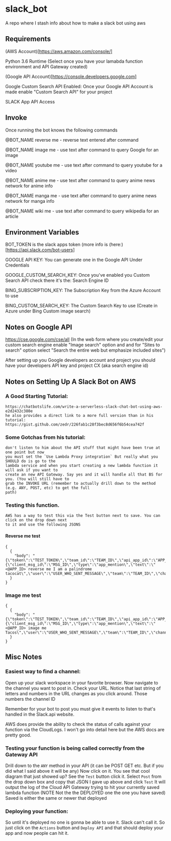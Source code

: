 # slack_bot
A repo where I stash info about how to make a slack bot using aws

## Requirements
  (AWS Account)[https://aws.amazon.com/console/]
  
  Python 3.6 Runtime (Select once you have your lamabda function environment and API Gateway created)
  
  (Google API Account)[https://console.developers.google.com]
  
  Google Custom Search API Enabled: Once your Google API Account is made enable "Custom Search API" for your project
  
  SLACK App API Access
  
## Invoke
  Once running the bot knows the following commands
  
  @BOT_NAME reverse me - reverse text entered after command
  
  @BOT_NAME image me - use text after command to query Google for an image
  
  @BOT_NAME youtube me - use text after command to query youtube for a video
  
  @BOT_NAME anime me - use text after command to query anime news network for anime info
  
  @BOT_NAME manga me - use text after command to query anime news network for manga info

  @BOT_NAME wiki me - use text after command to query wikipedia for an article
  
## Environment Variables
  BOT_TOKEN is the slack apps token (more info is (here:)[https://api.slack.com/bot-users]
  
  GOOGLE API KEY: You can generate one in the Google API Under Credentials
  
  GOOGLE_CUSTOM_SEARCH_KEY: Once you've enabled you Custom Search API check there it's the: Search Engine ID

  BING_SUBSCRIPTION_KEY: The Subscription Key from the Azure Account to use

  BING_CUSTOM_SEARCH_KEY: The Custom Search Key to use (Create in Azure under Bing Custom image search)

## Notes on Google API
  https://cse.google.com/cse/all (In the web form where you create/edit your custom search engine enable "Image search" option and and for "Sites to search" option select "Search the entire web but emphasize included sites")

  After setting up you Google developers account and project you should have your developers API key and project CX (aka search engine id)

## Notes on Setting Up A Slack Bot on AWS
  ### A Good Starting Tutorial:
    https://chatbotslife.com/write-a-serverless-slack-chat-bot-using-aws-e2d2432c380e
    he also provides a direct link to a more full version than in his tutorial:
    https://gist.github.com/zedr/226fab1c28f3bec8d656f6b54cea742f

  ### Some Gotchas from his tutorial:
    don't listen to him about the API stuff that might have been true at one point but now
    you must set the `Use Lambda Proxy integration` But really what you SHOULD do is go to the
    lambda service and when you start creating a new lambda function it will ask if you want to
    create an new API Gateway. Say yes and it will handle all that BS for you. (You will still have to
    grab the INVOKE URL (remember to actually drill down to the method (e.g. ANY, POST, etc) to get the full
    path)

  ### Testing this function.
    AWS has a way to test this via the Test button next to save. You can click on the drop down next
    to it and use the following JSONS
  #### Reverse me test
  ```
  {
    {
      "body": "{\"token\":\"TEST_TOKEN\",\"team_id\":\"TEAM_ID\",\"api_app_id\":\"APP_ID\",\"event\":{\"client_msg_id\":\"MSG_ID\",\"type\":\"app_mention\",\"text\":\"<@APP_ID> reverse me I am a palindrome tacocat\",\"user\":\"USER_WHO_SENT_MESSAGE\",\"team\":\"TEAM_ID\",\"channel\":\"CHANNEL_ID\"},\"type\":\"event_callback\",\"event_id\":\"EVENT_ID\"}"
    }
  }
  ```
  ### Image me test
  ```
  {
    {
      "body": "{\"token\":\"TEST_TOKEN\",\"team_id\":\"TEAM_ID\",\"api_app_id\":\"APP_ID\",\"event\":{\"client_msg_id\":\"MSG_ID\",\"type\":\"app_mention\",\"text\":\"<@APP_ID> image me Tacos\",\"user\":\"USER_WHO_SENT_MESSAGE\",\"team\":\"TEAM_ID\",\"channel\":\"CHANNEL_ID\"},\"type\":\"event_callback\",\"event_id\":\"EVENT_ID\"}"
    }
  }
  ```

## Misc Notes
  ### Easiest way to find a channel: 
  Open up your slack workspace in your favorite browser. Now navigate to the
  channel you want to post in. Check your URL. Notice that last string of letters and numbers in the URL changes as you click
  around. Those numbers the channel ID

  Remember for your bot to post you must give it events to listen to that's handled in the Slack.api website.

  AWS does provide the ability to check the status of calls against your function via the CloudLogs. I won't go into detail here but the AWS docs are pretty good.

  ### Testing your function is being called correctly from the Gateway API
  Drill down to the `ANY` method in your API (it can be POST GET etc. But if you did what I said above it will be any) Now click
  on it. You see that cool diagram that just showed up? See the `Test` button click it. Select `Post` from the drop down box and copy that JSON I gave up above and click `Test` It will output the log of the Cloud API Gateway trying to hit your currently saved lambda function (NOTE Not the the DEPLOYED one the one you have saved) Saved is either the same or newer that deployed

  ### Deploying your function:
  So until it's deployed no one is gonna be able to use it. Slack can't call it. So just click on the `Actions` button and `Deploy API`
  and that should deploy your app and now people can hit it.
